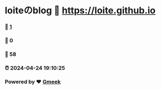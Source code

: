 # loiteのblog :link: https://loite.github.io 
### :page_facing_up: [1](https://loite.github.io/tag.html) 
### :speech_balloon: 0 
### :hibiscus: 58 
### :alarm_clock: 2024-04-24 19:10:25 
### Powered by :heart: [Gmeek](https://github.com/Meekdai/Gmeek)
